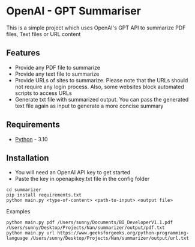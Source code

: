 # OpenAI - GPT Summariser

This is a simple project which uses OpenAI's GPT API to summarize PDF files, Text files or URL content

## Features

- Provide any PDF file to summarize
- Provide any text file to summarize
- Provide URLs of sites to summarize. Please note that the URLs should not require any login process. Also, some websites block automated scripts to access URLs
- Generate txt file with summarized output. You can pass the generated text file again as input to generate a more concise summary

## Requirements


- [Python] - 3.10


## Installation
- You will need an OpenAI API key to get started
- Paste the key in openapikey.txt file in the config folder

```
cd summarizer
pip install requirements.txt
python main.py <type-of-content> <path-to-input> <output file>
```

Examples

```
python main.py pdf /Users/sunny/Documents/BI_DeveloperV1.1.pdf /Users/sunny/Desktop/Projects/Nan/summarizer/output/pdf.txt
python main.py url https://www.geeksforgeeks.org/python-programming-language /Users/sunny/Desktop/Projects/Nan/summarizer/output/url.txt
```


   [Python]: <https://www.python.org/downloads/>